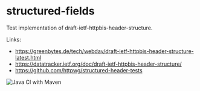 # structured-fields
Test implementation of draft-ietf-httpbis-header-structure.

Links:

- https://greenbytes.de/tech/webdav/draft-ietf-httpbis-header-structure-latest.html
- https://datatracker.ietf.org/doc/draft-ietf-httpbis-header-structure/
- https://github.com/httpwg/structured-header-tests

![Java CI with Maven](https://github.com/reschke/structured-fields/workflows/Java%20CI%20with%20Maven/badge.svg)
